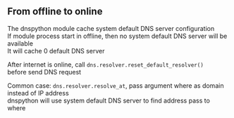 ## From offline to online
The dnspython module cache system default DNS server configuration  
If module process start in offline, then no system default DNS server will be available  
It will cache 0 default DNS server

After internet is online, call `dns.resolver.reset_default_resolver()`   
before send DNS request

Common case: `dns.resolver.resolve_at`, pass argument where as domain instead of IP address  
dnspython will use system default DNS server to find address pass to where
